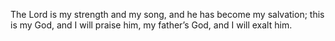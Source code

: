 The Lord is my strength and my song, and he has become my salvation; this is my God, and I will praise him, my father’s God, and I will exalt him.
